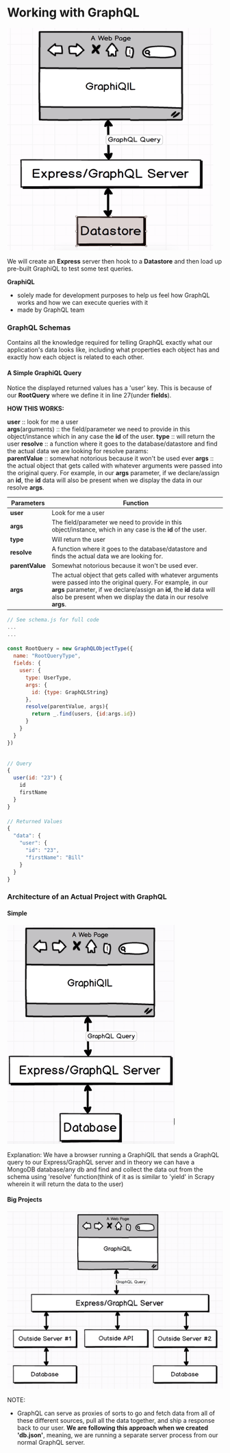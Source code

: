 # Working with GraphQL

![](screenshots/sample-overall-architecture.png "Overall Architecture of our Sample Project")

We will create an **Express** server then hook to a **Datastore** and then load up pre-built GraphiQL to test some test queries.

**GraphiQL**

- solely made for development purposes to help us feel how GraphQL works and how we can execute queries with it
- made by GraphQL team

### GraphQL Schemas

Contains all the knowledge required for telling GraphQL exactly what our application's data looks like, including what properties each object has and exactly how each object is related to each other.

#### A Simple GraphiQL Query

Notice the displayed returned values has a 'user' key. This is because of our **RootQuery** where we define it in line 27(under **fields**).

**HOW THIS WORKS:**

**user** :: look for me a user  
**args**(arguments) :: the field/parameter we need to provide in this object/instance which in any case the **id** of the user.
**type** :: will return the user
**resolve** :: a function where it goes to the database/datastore and find the actual data we are looking for resolve params:  
**parentValue** :: somewhat notorious because it won't be used ever
**args** :: the actual object that gets called with whatever arguments were passed into the original query.
For example, in our **args** parameter, if we declare/assign an **id**, the **id** data will also be present when we display the data in our resolve **args**.

| Parameters      | Function                                                                                                                                                                                                                                                       |
| --------------- | -------------------------------------------------------------------------------------------------------------------------------------------------------------------------------------------------------------------------------------------------------------- |
| **user**        | Look for me a user                                                                                                                                                                                                                                             |
| **args**        | The field/parameter we need to provide in this object/instance, which in any case is the **id** of the user.                                                                                                                                                   |
| **type**        | Will return the user                                                                                                                                                                                                                                           |
| **resolve**     | A function where it goes to the database/datastore and finds the actual data we are looking for.                                                                                                                                                               |
| **parentValue** | Somewhat notorious because it won't be used ever.                                                                                                                                                                                                              |
| **args**        | The actual object that gets called with whatever arguments were passed into the original query. For example, in our **args** parameter, if we declare/assign an **id**, the **id** data will also be present when we display the data in our resolve **args**. |

```javascript
// See schema.js for full code
...
...

const RootQuery = new GraphQLObjectType({
  name: "RootQueryType",
  fields: {
    user: {
      type: UserType,
      args: {
        id: {type: GraphQLString}
      },
      resolve(parentValue, args){
        return _.find(users, {id:args.id})
      }
    }
  }
})
```

```javascript

// Query
{
  user(id: "23") {
    id
    firstName
  }
}

// Returned Values
{
  "data": {
    "user": {
      "id": "23",
      "firstName": "Bill"
    }
  }
}

```

### Architecture of an Actual Project with GraphQL

#### Simple

![](screenshots/simple-graphql.png)

Explanation:
We have a browser running a GraphiQIL that sends a GraphQL query to our Express/GraphQL server and in theory we can have a MongoDB database/any db and find and collect the data out from the schema using 'resolve' function(think of it as is similar to 'yield' in Scrapy wherein it will return the data to the user)

#### Big Projects

![](screenshots/big-projects-graphql.png)

NOTE:

- GraphQL can serve as proxies of sorts to go and fetch data from all of these different sources, pull all the data together, and ship a response back to our user.
  **We are following this approach when we created 'db.json'**, meaning, we are running a separate server process from our normal GraphQL server.

